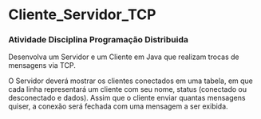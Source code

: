 # Cliente_Servidor_TCP
 
### Atividade Disciplina Programação Distribuida
Desenvolva um Servidor e um Cliente em Java que realizam trocas de mensagens via TCP.

O Servidor deverá mostrar os clientes conectados em uma tabela, em que cada linha representará um cliente com seu nome, status (conectado ou desconectado e dados). Assim que o cliente enviar quantas mensagens quiser, a conexão será fechada com uma mensagem a ser exibida.
